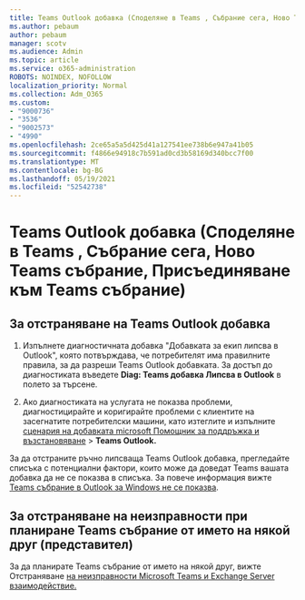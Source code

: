 ```yaml
---
title: Teams Outlook добавка (Споделяне в Teams , Събрание сега, Ново Teams събрание, Присъединяване към Teams събрание)
ms.author: pebaum
author: pebaum
manager: scotv
ms.audience: Admin
ms.topic: article
ms.service: o365-administration
ROBOTS: NOINDEX, NOFOLLOW
localization_priority: Normal
ms.collection: Adm_O365
ms.custom:
- "9000736"
- "3536"
- "9002573"
- "4990"
ms.openlocfilehash: 2ce65a5a5d425d41a127541ee738b6e947a41b05
ms.sourcegitcommit: f4866e94918c7b591ad0cd3b58169d340bcc7f00
ms.translationtype: MT
ms.contentlocale: bg-BG
ms.lasthandoff: 05/19/2021
ms.locfileid: "52542738"
---
```

# <a name="teams-outlook-add-in-share-to-teams--meet-now-new-teams-meeting-join-teams-meeting"></a>Teams Outlook добавка (Споделяне в Teams , Събрание сега, Ново Teams събрание, Присъединяване към Teams събрание)

## <a name="to-troubleshoot-a-missing-teams-outlook-add-in"></a>За отстраняване на Teams Outlook добавка

1. Изпълнете диагностичната добавка "Добавката за екип липсва в Outlook", която потвърждава, че потребителят има правилните правила, за да разреши Teams Outlook добавката. За достъп до диагностиката въведете **Diag: Teams добавка Липсва в Outlook** в полето за търсене.

1. Ако диагностиката на услугата не показва проблеми, диагностицирайте и коригирайте проблеми с клиентите на засегнатите потребителски машини, като изтеглите и изпълните [сценария на добавката microsoft Помощник за поддръжка и възстановяване](https://aka.ms/SaRA-TeamsAddInScenario)  >  **Teams Outlook.**

За да отстраните ръчно липсваща Teams Outlook добавка, прегледайте списъка с потенциални фактори, които може да доведат Teams вашата добавка да не се показва в списъка. За повече информация вижте [Teams събрание в Outlook за Windows не се показва](/microsoftteams/teams-add-in-for-outlook#teams-meeting-add-in-in-outlook-for-windows-does-not-show).

## <a name="to-troubleshoot-scheduling-a-teams-meeting-on-behalf-of-someone-else-delegate"></a>За отстраняване на неизправности при планиране Teams събрание от името на някой друг (представител)

За да планирате Teams събрание от името на някой друг, вижте Отстраняване [на неизправности Microsoft Teams и Exchange Server взаимодействие.](/microsoftteams/troubleshoot/known-issues/teams-exchange-interaction-issue)
